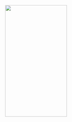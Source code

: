 <img src = "https://user-images.githubusercontent.com/47654039/113880787-85010280-97db-11eb-94f5-54e7fbc2570c.gif" width="200" height="360">
